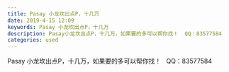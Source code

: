 ```yaml
---
title: Pasay 小龙坎出点P，十几万
date: 2019-4-15 12:09
keywords: Pasay 小龙坎出点P，十几万
description: Pasay小龙坎出点P，十几万，如果要的多可以帮你找！  QQ：83577584
categories: used
---
```

<td class="t_f" id="postmessage_3502433">

Pasay 小龙坎出点P，十几万，如果要的多可以帮你找！   QQ：83577584<br/>
</td>
